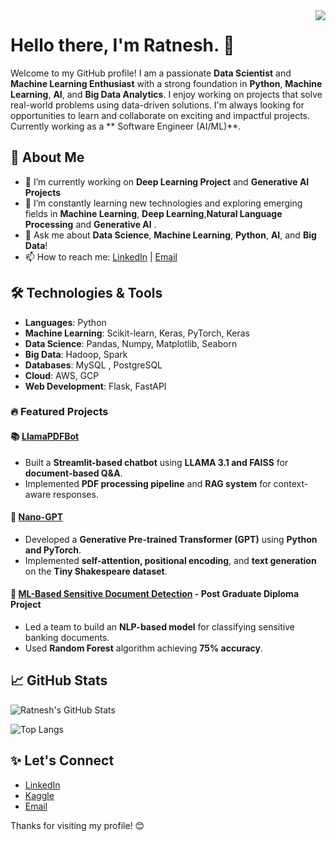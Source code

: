 <img align="right" src="https://visitor-badge.laobi.icu/badge?page_id=ratnesh134.ratnesh134" />

# Hello there, I'm Ratnesh. 👋

Welcome to my GitHub profile! I am a passionate **Data Scientist** and **Machine Learning Enthusiast** with a strong foundation in **Python**, **Machine Learning**, **AI**, and **Big Data Analytics**. I enjoy working on projects that solve real-world problems using data-driven solutions. I'm always looking for opportunities to learn and collaborate on exciting and impactful projects.  
Currently working as a ** Software Engineer (AI/ML)**.
## 🚀 About Me

- 🔭 I’m currently working on **Deep Learning Project** and  **Generative AI Projects**
- 🌱 I’m constantly learning new technologies and exploring emerging fields in **Machine Learning**, **Deep Learning**,**Natural Language Processing** and  **Generative AI** .
- 💬 Ask me about **Data Science**, **Machine Learning**, **Python**, **AI**, and **Big Data**!
- 📫 How to reach me: [LinkedIn](https://www.linkedin.com/in/ratnesh-kumar-10b60587/) | [Email](mailto:your-ratnesh134@gmail.com)

## 🛠️ Technologies & Tools

- **Languages**: Python
- **Machine Learning**: Scikit-learn, Keras, PyTorch, Keras
- **Data Science**: Pandas, Numpy, Matplotlib, Seaborn
- **Big Data**: Hadoop, Spark
- **Databases**: MySQL , PostgreSQL
- **Cloud**: AWS, GCP
- **Web Development**: Flask, FastAPI

### 🔥 Featured Projects



#### 📚 [LlamaPDFBot](https://github.com/ratnesh134/LlamaPDFBot)
- Built a **Streamlit-based chatbot** using **LLAMA 3.1 and FAISS** for **document-based Q&A**.
- Implemented **PDF processing pipeline** and **RAG system** for context-aware responses.

#### 🤖 [Nano-GPT](https://github.com/ratnesh134/Nano-GPT)
- Developed a **Generative Pre-trained Transformer (GPT)** using **Python and PyTorch**.
- Implemented **self-attention, positional encoding**, and **text generation** on the **Tiny Shakespeare dataset**.

#### 🔐 [ML-Based Sensitive Document Detection](https://github.com/ratnesh134/DBDA-Project) - Post Graduate Diploma Project
- Led a team to build an **NLP-based model** for classifying sensitive banking documents.
- Used **Random Forest** algorithm achieving **75% accuracy**.



## 📈 GitHub Stats

![Ratnesh's GitHub Stats](https://github-readme-stats.vercel.app/api?username=ratnesh134&show_icons=true&hide_title=true&count_private=true&hide=prs)

![Top Langs](https://github-readme-stats.vercel.app/api/top-langs/?username=ratnesh134&layout=compact&theme=radical)

## ✨ Let's Connect

- [LinkedIn](https://www.linkedin.com/in/ratnesh134)
- [Kaggle](https://www.kaggle.com/ratneshkumar07)
- [Email](ratnesh134@gmail.com)

Thanks for visiting my profile! 😊
